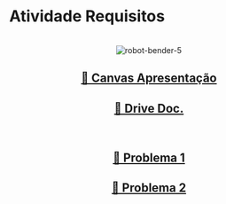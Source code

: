 <h1>Atividade Requisitos</h1>
<br>

<div align="center">
    <img src="https://github.com/user-attachments/assets/f5a184e7-eeef-4581-ac85-4a208fa2c178" alt="robot-bender-5">


<br>

<h2><a href="https://www.canva.com/design/DAGVDrSCVe8/RJjmywq3-Fhd-s65qFroLg/view?utm_content=DAGVDrSCVe8&utm_campaign=designshare&utm_medium=link&utm_source=editor">🎥 Canvas Apresentação</a></h2>

<h2><a href="https://docs.google.com/document/d/1hmHVzG8wltfp7WK45BwkAchNt4-OjP_xhBJkZYKIVLg/edit?usp=sharing">📂 Drive Doc.</a></h2>

<br>

<h2><a href="https://github.com/jpgercc/AtividadeRequisitos/tree/main/Problema%201">📂 Problema 1</a></h2>

<h2><a href="https://github.com/jpgercc/AtividadeRequisitos/tree/main/Problema%202">📂 Problema 2</a></h2>

</div>
